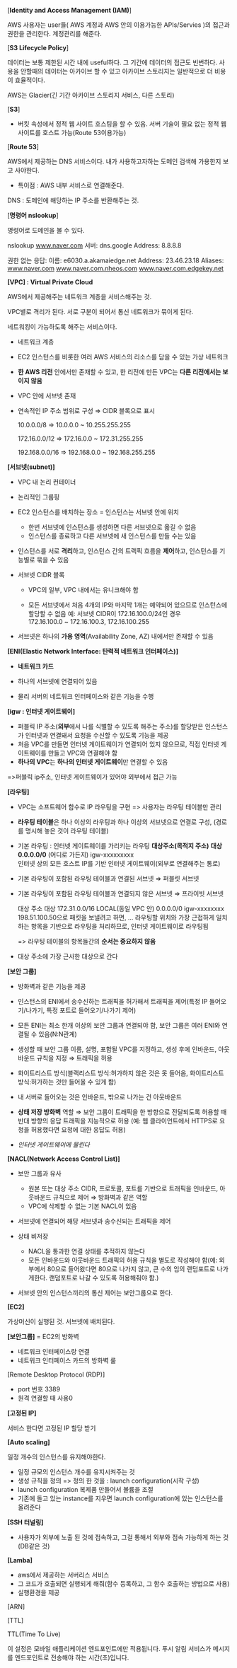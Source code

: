 [**Identity and Access Management (IAM)**]

AWS 사용자는 user들( AWS 계정과 AWS 안의 이용가능한 APIs/Servies )의 접근과 권한을 관리한다. 계정관리를 해준다.



[**S3 Lifecycle Policy**]

데이터는 보통 제한된 시간 내에 useful하다. 그 기간에 데이터의 접근도 빈번하다. 사용을 안할때의 데이터는 아카이브 할 수 있고 아카이브 스토리지는 일반적으로 더 비용이 효율적이다.

AWS는 Glacier(긴 기간 아카이브 스토리지 서비스, 다른 스토리)



[**S3**]

- 버킷 속성에서 정적 웹 사이트 호스팅을 할 수 있음. 서버 기술이 필요 없는 정적 웹 사이트를 호스트 가능(Route 53이용가능)



[**Route 53**]

AWS에서 제공하는 DNS 서비스이다. 내가 사용하고자하는 도메인 검색해 가용한지 보고 사야한다. 

* 특이점 : AWS 내부 서비스로 연결해준다.

DNS : 도메인에 해당하는 IP 주소를 반환해주는 것. 



[**명령어 nslookup**]

명령어로 도메인을 볼 수 있다.

nslookup www.naver.com
서버:    dns.google
Address:  8.8.8.8

권한 없는 응답:
이름:    e6030.a.akamaiedge.net
Address:  23.46.23.18
Aliases:  www.naver.com
          www.naver.com.nheos.com
          www.naver.com.edgekey.net



**[VPC] : Virtual Private Cloud**

AWS에서 제공해주는 네트워크 계층을 서비스해주는 것. 

VPC별로 격리가 된다. 서로 구분이 되어서 통신 네트워크가 묶이게 된다. 

네트워킹이 가능하도록 해주는 서비스이다. 

- 네트워크 계층

- EC2 인스턴스를 비롯한 여러 AWS 서비스의 리소스를 담을 수 있는 가상 네트워크 

- **한 AWS 리전** 안에서만 존재할 수 있고, 한 리전에 만든 VPC는 **다른 리전에서는 보이지 않음**

- VPC 안에 서브넷 존재

- 연속적인 IP 주소 범위로 구성 ⇒ CIDR 블록으로 표시

  10.0.0.0/8 	 ⇒ 10.0.0.0 ~ 10.255.255.255

  172.16.0.0/12 ⇒ 172.16.0.0 ~ 172.31.255.255

  192.168.0.0/16 ⇒ 192.168.0.0 ~ 192.168.255.255

  

**[서브넷(subnet)]**

- VPC 내 논리 컨테이너

- 논리적인 그룹핑

- EC2 인스턴스를 배치하는 장소  = 인스턴스는 서브넷 안에 위치

  - 한번 서브넷에 인스턴스를 생성하면 다른 서브넷으로 옮길 수 없음
  - 인스턴스를 종료하고 다른 서브넷에 새 인스턴스를 만들 수는 있음

- 인스턴스를 서로 **격리**하고, 인스턴스 간의 트랙픽 흐름을 **제어**하고, 인스턴스를 기능별로 묶을 수 있음

- 서브넷 CIDR 블록

  - VPC의 일부, VPC 내에서는 유니크해야 함

  - 모든 서브넷에서 처음 4개의 IP와 마지막 1개는 예약되어 있으므로 인스턴스에 할당할 수 없음
    예: 서브넷 CIDR이 172.16.100.0/24인 경우 		
    172.16.100.0 ~ 172.16.100.3, 172.16.100.255

- 서브넷은 하나의 **가용 영역**(Availability Zone, AZ) 내에서만 존재할 수 있음

  

**[ENI(Elastic Network Interface: 탄력적 네트워크 인터페이스)]**

- **네트워크 카드**

- 하나의 서브넷에 연결되어 있음

- 물리 서버의 네트워크 인터페이스와 같은 기능을 수행

  

**[igw : 인터넷 게이트웨이]**

- 퍼블릭 IP 주소(**외부**에서 나를 식별할 수 있도록 해주는 주소)를 할당받은 인스턴스가 인터넷과 연결돼서 요청을 수신할 수 있도록 기능을 제공
- 처음 VPC를 만들면 인터넷 게이트웨이가 연결되어 있지 않으므로, 직접 인터넷 게이트웨이를 만들고 VPC와 연결해야 함
- **하나의 VPC**는 **하나의 인터넷 게이트웨이**만 연결할 수 있음

=>퍼블릭 ip주소, 인터넷 게이트웨이가 있어야 외부에서 접근 가능



**[라우팅]**

- VPC는 소프트웨어 함수로 IP 라우팅을 구현 => 사용자는 라우팅 테이블만 관리

- **라우팅 테이블**은 하나 이상의 라우팅과 하나 이상의 서브넷으로 연결로 구성, (경로를 명시해 놓은 것이 라우팅 테이블)

- 기본 라우팅 : 인터넷 게이트웨이를 가리키는 라우팅
  **대상주소(목적지 주소)** 		                                                **대상**
  **0.0.0.0/0** (어디로 가든지)  			                              igw-xxxxxxxxx           
  인터넷 상의 모든 호스트 IP를 기반             인터넷 게이트웨이(외부로 연결해주는 통로)

- 기본 라우팅이 포함된 라우팅 테이블과 연결된 서브넷 ⇒ 퍼블릿 서브넷 

- 기본 라우팅이 포함된 라우팅 테이블과 연결되지 않은 서브넷 ⇒ 프라이빗 서브넷

  대상 주소				        대상
  172.31.0.0/16				LOCAL(동일 VPC 안)
  0.0.0.0/0				          igw-xxxxxxxx
  198.51.100.50으로 패킷을 보낼려고 하면, … 라우팅할 위치와 가장 근접하게 일치하는 항목을 기반으로 라우팅을 처리하므로, 인터넷 게이트웨이로 라우팅됨

  => 라우팅 테이블의 항목들간의 **순서는 중요하지 않음**
  
- 대상 주소에 가장 근사한 대상으로 간다



**[보안 그룹]**

- 방화벽과 같은 기능을 제공

- 인스턴스의 ENI에서 송수신하는 트래픽을 허가해서 트래픽을 제어(특정 IP 들어오기/나가기, 특정 포트로 들어오기/나가기 제어)

- 모든 ENI는 최소 한개 이상의 보안 그룹과 연결되야 함, 보안 그룹은 여러 ENI와 연결될 수 있음(N:N관계)

- 생성할 때 보안 그룹 이름, 설명, 포함될 VPC를 지정하고, 생성 후에 인바운드, 아웃바운드 규칙을 지정 ⇒ 트래픽을 허용

- 화이트리스트 방식(블랙리스트 방식:허가하지 않은 것은 못 들어옴, 화이트리스트 방식:허가하는 것만 들어올 수 있게 함)

- 내 서버로 들어오는 것은 인바운드, 밖으로 나가는 건 아웃바운드

- **상태 저장 방화벽** 역할 ⇒ 보안 그룹이 트래픽을 한 방향으로 전달되도록 허용할 때 반대 방향의 응답 트래픽을 지능적으로 허용 (예: 웹 클라이언트에서 HTTPS로 요청을 허용했다면 요청에 대한 응답도 허용)

- *인터넷 게이트웨이에 물린다*

  

**[NACL(Network Access Control List)]**

- 보안 그룹과 유사
  - 원본 또는 대상 주소 CIDR, 프로토콜, 포트를 기반으로 트래픽을 인바운드, 아웃바운드 규칙으로 제어 ⇒ 방화벽과 같은 역할
  - VPC에 삭제할 수 없는 기본 NACL이 있음

- 서브넷에 연결되어 해당 서브넷과 송수신되는 트래픽을 제어
- 상태 비저장
  - NACL을 통과한 연결 상태를 추적하지 않는다
  - 모든 인바운드와 아웃바운드 트래픽의 허용 규칙을 별도로 작성해야 함(예: 외부에서 80으로 들어왔다면 80으로 나가지 않고, 큰 수의 임의 랜덤포트로 나가게한다. 랜덤포트로 나갈 수 있도록 허용해줘야 함.)
- 서브넷 안의 인스턴스끼리의 통신 제어는 보안그룹으로 한다. 



**[EC2]**

가상머신이 실행된 것. 서브넷에 배치된다.



**[보안그룹]** = EC2의 방화벽

- 네트워크 인터페이스랑 연결
- 네트워크 인터페이스 카드의 방화벽 룰



[Remote Desktop Protocol (RDP)]

- port 번호 3389
- 원격 연결할 때 사용0



**[고정된 IP]**

서비스 한다면 고정된 IP 할당 받기 



**[Auto scaling]**

일정 개수의 인스턴스를 유지해야한다. 

- 일정 규모의 인스턴스 개수를 유지시켜주는 것
- 생성 규칙을 정의 => 정의 한 것을 : launch configuration(시작 구성)
- launch configuration 복제품 만들어서 볼륨을 조절
- 기존에 돌고 있는 instance를 지우면 launch configuration에 있는 인스턴스를 올려준다



**[SSH 터널링]**

- 사용자가 외부에 노출 된 것에 접속하고, 그걸 통해서 외부와 접속 가능하게 하는 것(DB같은 것)



**[Lamba]**

- aws에서 제공하는 서버리스 서비스
- 그 코드가 호출되면 실행되게 해줘(함수 등록하고, 그 함수 호출하는 방법으로 사용)
- 실행환경을 제공



[ARN]

[TTL]

TTL(Time To Live) 

이 설정은 모바일 애플리케이션 엔드포인트에만 적용됩니다. 푸시 알림 서비스가 메시지를 엔드포인트로 전송해야 하는 시간(초)입니다.